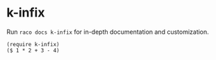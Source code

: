 k-infix
=======

Run `raco docs k-infix` for in-depth documentation and customization.

```racket
(require k-infix)
($ 1 * 2 + 3 - 4)
```
